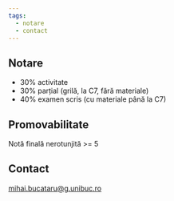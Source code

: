 ```yaml
---
tags:
  - notare
  - contact
---
```

## Notare
- 30% activitate
- 30% parțial (grilă, la C7, fără materiale)
- 40% examen scris (cu materiale până la C7)

## Promovabilitate
Notă finală nerotunjită >= 5

## Contact
mihai.bucataru@g.unibuc.ro
